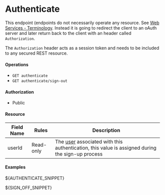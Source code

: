 Authenticate
============
This endpoint (endpoints do not necessarily operate any resource. See [Web Services - Terminology](https://www.w3.org/TR/2011/REC-ws-metadata-exchange-20111213/#terms). Instead it is going to redirect the client to an oAuth server and later return back to the client with an header called `Authorization`.

The `Authorization` header acts as a session token and needs to be included to any secured REST resource.

#### Operations
* `GET authenticate`
* `GET authenticate/sign-out`

#### Authorization
* Public

#### Resource
| Field Name | Rules | Description |
| ---------- | ----- | ----------- |
userId | Read-only | The [user][1] associated with this authentication, this value is assigned during the sign-up process

#### Examples
${AUTHENTICATE_SNIPPET}

${SIGN_OFF_SNIPPET}

[1]: users.md
